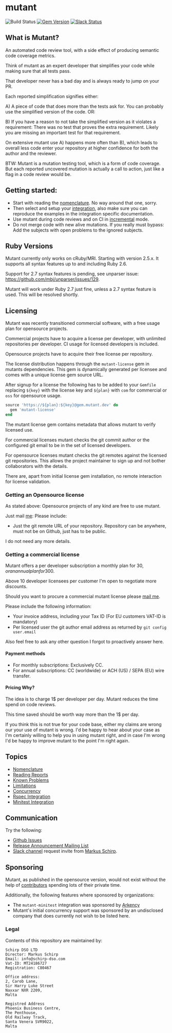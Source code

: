 mutant
======

![Build Status](https://github.com/mbj/mutant/workflows/CI/badge.svg)
[![Gem Version](https://img.shields.io/gem/v/mutant.svg)](https://rubygems.org/gems/mutant)
[![Slack Status](https://mutation-testing-slack.herokuapp.com/badge.svg)](https://mutation-testing.slack.com/messages/mutant)

## What is Mutant?

An automated code review tool, with a side effect of producing semantic code coverage
metrics.

Think of mutant as an expert developer that simplifies your code while making sure that all tests pass.

That developer never has a bad day and is always ready to jump on your PR.

Each reported simplification signifies either:

A) A piece of code that does more than the tests ask for.
   You can probably use the simplified version of the code. OR:

B) If you have a reason to not take the simplified version as it violates a requirement:
   There was no test that proves the extra requirement. Likely you are missing an
   important test for that requirement.

On extensive mutant use A) happens more often than B), which leads to overall less code enter
your repository at higher confidence for both the author and the reviewer.

BTW: Mutant is a mutation testing tool, which is a form of code coverage.
But each reported uncovered mutation is actually a call to action, just like a flag in a code review
would be.

## Getting started:

* Start with reading the [nomenclature](/docs/nomenclature.md). No way around that one, sorry.
* Then select and setup your [integration](/docs/nomenclature.md#integration), also make sure
  you can reproduce the examples in the integration specific documentation.
* Use mutant during code reviews and on CI in [incremental](/docs/incremental.md) mode.
* Do not merge code with new alive mutations. If you really must bypass:
  Add the subjects with open problems to the ignored subjects.

## Ruby Versions

Mutant currently only works on cRuby/MRI. Starting with version 2.5.x. It supports all syntax features up to and
including Ruby 2.6.

Support for 2.7 syntax features is pending, see unparser issue: https://github.com/mbj/unparser/issues/129.

Mutant will work under Ruby 2.7 just fine, unless a 2.7 syntax feature is used. This will be resolved shortly.

## Licensing

Mutant was recently transitioned commercial software, with a free usage plan for opensource projects.

Commercial projects have to acquire a license per developer, with unlimited repositories
per developer. CI usage for licensed developers is included.

Opensource projects have to acquire their free license per repository.

The license distribution happens through the `mutant-license` gem in mutants dependencies.
This gem is dynamically generated per licensee and comes with a unique license gem source
URL.

After signup for a license the following has to be added to your `Gemfile` replacing `${key}`
with the license key and `${plan}` with `com` for commercial or `oss` for opensource usage.

```ruby
source 'https://${plan}:${key}@gem.mutant.dev' do
  gem 'mutant-license'
end
```

The mutant license gem contains metadata that allows mutant to verify licensed use.

For commercial licenses mutant checks the git commit author or the configured git email
to be in the set of licensed developers.

For opensource licenses mutant checks the git remotes against the licensed git repositories.
This allows the project maintainer to sign up and not bother collaborators with the details.

There are, apart from initial license gem installation, no remote interaction for
license validation.

### Getting an Opensource license

As stated above: Opensource projects of any kind are free to use mutant.

Just mail [me](mailto:mbj@schirp-dso.com?subject=Mutant%20Opensource%20License): Please
include:

* Just the git remote URL of your repository. Repository can be anywhere, must not be on Github, just has to be public.

I do not need any more details.

### Getting a commercial license

Mutant offers a per developer subscription a monthly plan for 30$, or an annual plan for 300$.

Above 10 developer licensees per customer I'm open to negotiate more discounts.

Should you want to procure a commercial mutant license please [mail me](mailto:mbj@schirp-dso.com?subject=Mutant%20Commercial%20License).

Please include the following information:

* Your invoice address, including your Tax ID (For EU customers VAT-ID is mandatory)
* Per licensed user the git author email address as returned by `git config user.email`

Also feel free to ask any other question I forgot to proactively answer here.

#### Payment methods

* For monthly subscriptions: Exclusively CC.
* For annual subscriptions: CC (worldwide) or ACH (US) / SEPA (EU) wire transfer.

#### Pricing Why?

The idea is to charge 1$ per developer per day. Mutant reduces the time spend on code reviews.

This time saved should be worth way more than the 1$ per day.

If you think this is not true for your code base, either my claims are wrong our your use of mutant is wrong.
I'd be happy to hear about your case as I'm certainly willing to help you in using mutant right, and in case
I'm wrong I'd be happy to improve mutant to the point I'm right again.

## Topics

* [Nomenclature](/docs/nomenclature.md)
* [Reading Reports](/docs/reading-reports.md)
* [Known Problems](/docs/known-problems.md)
* [Limitations](/docs/limitations.md)
* [Concurrency](/docs/concurrency.md)
* [Rspec Integration](/docs/mutant-rspec.md)
* [Minitest Integration](/docs/mutant-minitest.md)

## Communication

Try the following:

* [Github Issues](https://github.com/mbj/mutant/issues)
* [Release Announcement Mailing List](https://announce.mutant.dev/signup)
* [Slack channel](mutation-testing.slack.com) request invite from [Markus Schirp](mailto:mbj@schirp-dso.com?subject=Mutation%20Testing%20Slack%20Channel%20Invite).

## Sponsoring

Mutant, as published in the opensource version, would not exist without the help
of [contributors](https://github.com/mbj/mutant/graphs/contributors) spending lots
of their private time.

Additionally, the following features where sponsored by organizations:

* The `mutant-minitest` integration was sponsored by [Arkency](https://arkency.com/)
* Mutant's initial concurrency support was sponsored by an undisclosed company that does
  currently not wish to be listed here.

### Legal

Contents of this repository are maintained by:

```
Schirp DSO LTD
Director: Markus Schirp
Email: info@schirp-dso.com
Vat-ID: MT24186727
Registration: C80467

Office address:
2, Carob Lane,
Sir Harry Luke Street
Naxxar NXR 2209,
Malta

Registred Address
Phoenix Business Centre,
The Penthouse,
Old Railway Track,
Santa Venera SVR9022,
Malta
```
